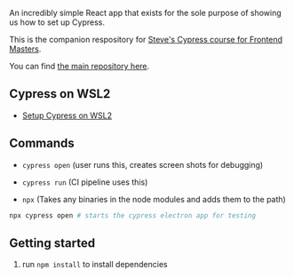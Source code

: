 An incredibly simple React app that exists for the sole purpose of showing us how to set up Cypress.

This is the companion respository for [Steve's Cypress course for Frontend Masters][course].

You can find [the main repository here][course].

[course]: https://github.com/stevekinney/cypress-examples

## Cypress on WSL2

- [Setup Cypress on WSL2](https://gist.github.com/pjobson/6b9fb926c59f58aa73d4efa10fe13654)

## Commands

- `cypress open` (user runs this, creates screen shots for debugging)

- `cypress run` (CI pipeline uses this)

- `npx` (Takes any binaries in the node modules and adds them to the path)

```bash
npx cypress open # starts the cypress electron app for testing 
```

## Getting started

1. run `npm install` to install dependencies